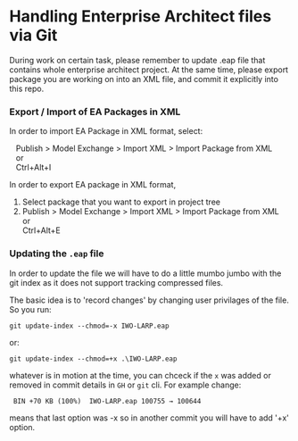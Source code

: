 # Handling Enterprise Architect files via Git
During work on certain task, please remember to update .eap file that contains whole enterprise architect project.
At the same time, please export package you are working on into an XML file, and commit it explicitly into this repo.
### Export / Import of EA Packages in XML
In order to import EA Package in XML format, select:

&nbsp;&nbsp;&nbsp;Publish > Model Exchange > Import XML > Import Package from XML\
&nbsp;&nbsp;&nbsp;or\
&nbsp;&nbsp;&nbsp;Ctrl+Alt+I

In order to export EA package in XML format,
1. Select package that you want to export in project tree
2. Publish > Model Exchange > Import XML > Import Package from XML\
or\
Ctrl+Alt+E


### Updating the `.eap` file
In order to update the file we will have to do a little mumbo jumbo with the git index as it does not support 
tracking compressed files.

The basic idea is to 'record changes' by changing user privilages of the file.
So you run:
```
git update-index --chmod=-x IWO-LARP.eap
```
or:
```
git update-index --chmod=+x .\IWO-LARP.eap
```
whatever is in motion at the time, you can chceck if the `x` was added or removed in commit details in `GH` or `git` cli. 
For example change: 
```
 BIN +70 KB (100%)  IWO-LARP.eap 100755 → 100644
```  
means that last option was -x so in another commit you will have to add '+x' option.
